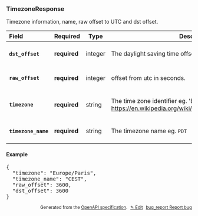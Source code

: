 <!--- This is a generated file, do not edit! -->
<!--- [START woosmap_http_schema_timezoneresponse] -->
<h3 class="schema-object" id="TimezoneResponse">TimezoneResponse</h3>

Timezone information, name, raw offset to UTC and dst offset.

| Field                                                                                                               | Required     | Type    | Description                                                                                                                                                                                                                                    |
| :------------------------------------------------------------------------------------------------------------------ | ------------ | ------- | ---------------------------------------------------------------------------------------------------------------------------------------------------------------------------------------------------------------------------------------------- |
| <h4 id="TimezoneResponse-dst_offset" class="add-link schema-object-property-key"><code>dst_offset</code></h4>       | **required** | integer | <div class="nonref-property-description"><p>The daylight saving time offset in seconds.</p></div>                                                                                                                                              |
| <h4 id="TimezoneResponse-raw_offset" class="add-link schema-object-property-key"><code>raw_offset</code></h4>       | **required** | integer | <div class="nonref-property-description"><p>offset from utc in seconds.</p></div>                                                                                                                                                              |
| <h4 id="TimezoneResponse-timezone" class="add-link schema-object-property-key"><code>timezone</code></h4>           | **required** | string  | <div class="nonref-property-description"><p>The time zone identifier eg. 'Europe/Paris'. see <a href="https://en.wikipedia.org/wiki/List_of_tz_database_time_zones">https://en.wikipedia.org/wiki/List_of_tz_database_time_zones</a></p></div> |
| <h4 id="TimezoneResponse-timezone_name" class="add-link schema-object-property-key"><code>timezone_name</code></h4> | **required** | string  | <div class="nonref-property-description"><p>The timezone name eg. <code>PDT</code></p></div>                                                                                                                                                   |

<h4 class="schema-object-example" id="TimezoneResponse-example">Example</h4>

<pre class="notranslate lang-json prettyprint">{
  "timezone": "Europe/Paris",
  "timezone_name": "CEST",
  "raw_offset": 3600,
  "dst_offset": 3600
}</pre>

<p style="text-align: right; font-size: smaller;">Generated from the <a data-label="openapi-github" href="https://github.com/woosmap/openapi-specification" title="Woosmap OpenAPI Specification" class="external">OpenAPI specification</a>.
<a data-label="openapi-github-woosmap-http-schema-timezoneresponse" data-action="edit" style="margin-left: 5px;" href="https://github.com/woosmap/openapi-specification/blob/main/specification/schemas/TimezoneResponse.yml" title="Edit on GitHub">✎ Edit</a>
<a data-label="openapi-github-woosmap-http-schema-timezoneresponse" data-action="bug" style="margin-left: 5px;" href="https://github.com/woosmap/openapi-specification/issues/new?assignees=&labels=type%3A+bug%2C+triage+me&template=bug_report.md&title=[schemas] Bug - TimezoneResponse" title="File bug for schemas on GitHub"><span class="material-icons">bug_report</span> Report bug</a>
</p>

<!--- [END woosmap_http_schema_timezoneresponse] -->
